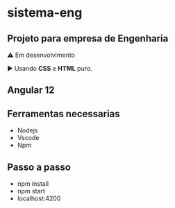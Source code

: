 # sistema-eng

## Projeto para empresa de Engenharia
⚠️ Em desenvolvimento

▶️ Usando <b>CSS</b> e <b>HTML</b> puro.

## Angular 12

## Ferramentas necessarias
- Nodejs
- Vscode
- Npm

## Passo a passo
- npm install
- npm start
- localhost:4200
